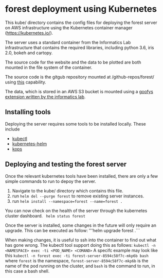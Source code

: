 # forest deployment using Kubernetes

This kube/ directory contains the config files for deploying the forest server on AWS infrastructure using the
Kubernetes container manager (https://kubernetes.io/).

The server uses a standard container from the Informatics Lab infrastructure that contains the
required libraries, including python 3.6, iris 2.0, bokeh and cartopy.

The source code for the website and the data to be plotted are both mounted
in the file system of the container.

The source code is the gitgub repository mounted at /github-repos/forest/ using
[this](https://kubernetes.io/docs/concepts/storage/volumes/#gitrepo) capability.

The data, which is stored in an AWS S3 bucket is mounted using a
[goofys](https://github.com/kahing/goofys) [extension written by the informatics lab](https://github.com/informatics-lab/s3-fuse-flex-volume/blob/master/README.md).


## Installing tools
Deploying the server requires some tools to be installed locally. These include
* [kubectl](https://kubernetes.io/docs/tasks/tools/install-kubectl/)
* [kubernetes-helm](https://github.com/kubernetes/helm)
* [kops](https://github.com/kubernetes/kops)


## Deploying and testing the forest server
Once the relevant kubernetes tools have been installed, there are only a few simple commands to run to depoy the server.
1. Navigate to the kube/ directory which contains this file.
1. run ```helm del --purge forest``` to remove existing server instances.
1. run ```helm install --namespace=forest --name=forest .```

You can now check on the health of the server through the kubernetes cluster dashboard.
``` helm status forest```

Once the server is installed, some changes in the future will only require an upgrade. This can be
executed as follow:
'''helm upgrade forest .```

When making changes, it is useful to ssh into the container to find out what has gone wrong. The
kubectl tool support doing this as follows:
```kubectl -n <NAMESPACE> exec -ti <POD_NAME> <COMAND>```
A specifc example may look like this
```kubectl -n forest exec -ti forest-server-8594c58f7c-mkp6b bash```
where ```forest``` is the namespace, ```forest-server-8594c58f7c-mkp6b``` is the name of the pod
running on the cluster, and ```bash``` is the command to run, in this case a bash shell.